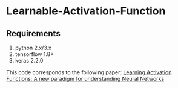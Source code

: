 # Learnable-Activation-Function

## Requirements
1. python 2.x/3.x
2. tensorflow 1.8+
3. keras 2.2.0

This code corresponds to the following paper:
[Learning Activation Functions: A new paradigm for understanding Neural Networks](https://arxiv.org/abs/1906.09529)

